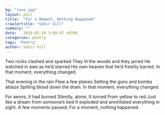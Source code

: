 ```yaml
---
bg: "rose.jpg"
layout: post
title:  "For a Moment, Nothing Happened"
crawlertitle: "Sahir Gill"
summary: ""
date:   2018-02-18 3:09:47 +0700
categories: poetry
tags: 'Poetry'
author: Sahir Gill
---
```


Two rocks clashed and sparked
They lit the woods and they jarred
He watched in awe as he’d starred
His own heaven that he’d freshly barred.
In that moment, everything changed.


That evening in the rain
Flew a few planes
Setting the guns and bombs ablaze
Spilling blood down the drain.
In that moment, everything changed.


For aeons, It had burned
Silently, alone, It turned
From yellow to red
Just like a dream from someone’s bed
It exploded and annihilated everything in sight.
A  few moments passed;
For a moment, nothing happened.